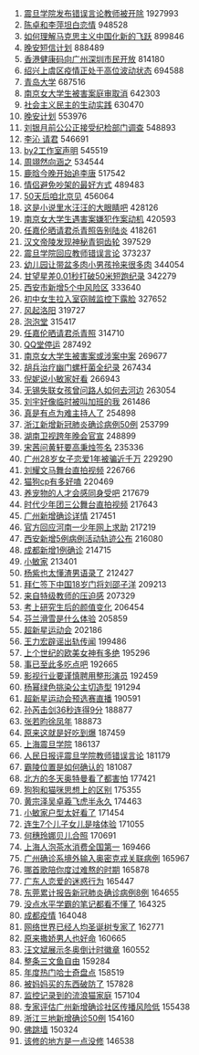 1. [震旦学院发布错误言论教师被开除](https://s.weibo.com//weibo?q=%23%E9%9C%87%E6%97%A6%E5%AD%A6%E9%99%A2%E5%8F%91%E5%B8%83%E9%94%99%E8%AF%AF%E8%A8%80%E8%AE%BA%E6%95%99%E5%B8%88%E8%A2%AB%E5%BC%80%E9%99%A4%23&Refer=top) 1927993
2. [陈卓和李萍坦白恋情](https://s.weibo.com//weibo?q=%23%E9%99%88%E5%8D%93%E5%92%8C%E6%9D%8E%E8%90%8D%E5%9D%A6%E7%99%BD%E6%81%8B%E6%83%85%23&Refer=top) 948528
3. [如何理解马克思主义中国化新的飞跃](https://s.weibo.com//weibo?q=%23%E5%A6%82%E4%BD%95%E7%90%86%E8%A7%A3%E9%A9%AC%E5%85%8B%E6%80%9D%E4%B8%BB%E4%B9%89%E4%B8%AD%E5%9B%BD%E5%8C%96%E6%96%B0%E7%9A%84%E9%A3%9E%E8%B7%83%23&Refer=top) 899846
4. [晚安短信计划](https://s.weibo.com//weibo?q=%23%E6%99%9A%E5%AE%89%E7%9F%AD%E4%BF%A1%E8%AE%A1%E5%88%92%23&Refer=top) 888489
5. [香港健康码向广州深圳市民开放](https://s.weibo.com//weibo?q=%23%E9%A6%99%E6%B8%AF%E5%81%A5%E5%BA%B7%E7%A0%81%E5%90%91%E5%B9%BF%E5%B7%9E%E6%B7%B1%E5%9C%B3%E5%B8%82%E6%B0%91%E5%BC%80%E6%94%BE%23&Refer=top) 814180
6. [绍兴上虞区疫情正处于高位波动状态](https://s.weibo.com//weibo?q=%23%E7%BB%8D%E5%85%B4%E4%B8%8A%E8%99%9E%E5%8C%BA%E7%96%AB%E6%83%85%E6%AD%A3%E5%A4%84%E4%BA%8E%E9%AB%98%E4%BD%8D%E6%B3%A2%E5%8A%A8%E7%8A%B6%E6%80%81%23&Refer=top) 694588
7. [青岛大学](https://s.weibo.com//weibo?q=%E9%9D%92%E5%B2%9B%E5%A4%A7%E5%AD%A6&Refer=top) 687516
8. [南京女大学生被害案庭审取消](https://s.weibo.com//weibo?q=%23%E5%8D%97%E4%BA%AC%E5%A5%B3%E5%A4%A7%E5%AD%A6%E7%94%9F%E8%A2%AB%E5%AE%B3%E6%A1%88%E5%BA%AD%E5%AE%A1%E5%8F%96%E6%B6%88%23&Refer=top) 642303
9. [社会主义民主的生动实践](https://s.weibo.com//weibo?q=%23%E7%A4%BE%E4%BC%9A%E4%B8%BB%E4%B9%89%E6%B0%91%E4%B8%BB%E7%9A%84%E7%94%9F%E5%8A%A8%E5%AE%9E%E8%B7%B5%23&Refer=top) 630470
10. [晚安计划](https://s.weibo.com//weibo?q=%23%E6%99%9A%E5%AE%89%E8%AE%A1%E5%88%92%23&Refer=top) 553976
11. [刘银月前公公正接受纪检部门调查](https://s.weibo.com//weibo?q=%23%E5%88%98%E9%93%B6%E6%9C%88%E5%89%8D%E5%85%AC%E5%85%AC%E6%AD%A3%E6%8E%A5%E5%8F%97%E7%BA%AA%E6%A3%80%E9%83%A8%E9%97%A8%E8%B0%83%E6%9F%A5%23&Refer=top) 548893
12. [李沁 请君](https://s.weibo.com//weibo?q=%E6%9D%8E%E6%B2%81%20%E8%AF%B7%E5%90%9B&Refer=top) 546691
13. [by2工作室声明](https://s.weibo.com//weibo?q=%23by2%E5%B7%A5%E4%BD%9C%E5%AE%A4%E5%A3%B0%E6%98%8E%23&Refer=top) 545519
14. [周翊然向涵之](https://s.weibo.com//weibo?q=%23%E5%91%A8%E7%BF%8A%E7%84%B6%E5%90%91%E6%B6%B5%E4%B9%8B%23&Refer=top) 534544
15. [鹿晗今晚开始追李唐](https://s.weibo.com//weibo?q=%23%E9%B9%BF%E6%99%97%E4%BB%8A%E6%99%9A%E5%BC%80%E5%A7%8B%E8%BF%BD%E6%9D%8E%E5%94%90%23&Refer=top) 517542
16. [情侣避免吵架的最好方式](https://s.weibo.com//weibo?q=%23%E6%83%85%E4%BE%A3%E9%81%BF%E5%85%8D%E5%90%B5%E6%9E%B6%E7%9A%84%E6%9C%80%E5%A5%BD%E6%96%B9%E5%BC%8F%23&Refer=top) 489483
17. [50天后咱北京见](https://s.weibo.com//weibo?q=%2350%E5%A4%A9%E5%90%8E%E5%92%B1%E5%8C%97%E4%BA%AC%E8%A7%81%23&Refer=top) 456064
18. [这是小说里水汪汪的大眼睛吧](https://s.weibo.com//weibo?q=%23%E8%BF%99%E6%98%AF%E5%B0%8F%E8%AF%B4%E9%87%8C%E6%B0%B4%E6%B1%AA%E6%B1%AA%E7%9A%84%E5%A4%A7%E7%9C%BC%E7%9D%9B%E5%90%A7%23&Refer=top) 428126
19. [南京女大学生遇害案嫌犯作案动机](https://s.weibo.com//weibo?q=%23%E5%8D%97%E4%BA%AC%E5%A5%B3%E5%A4%A7%E5%AD%A6%E7%94%9F%E9%81%87%E5%AE%B3%E6%A1%88%E5%AB%8C%E7%8A%AF%E4%BD%9C%E6%A1%88%E5%8A%A8%E6%9C%BA%23&Refer=top) 420593
20. [任嘉伦晒请君杀青照告别陆炎](https://s.weibo.com//weibo?q=%23%E4%BB%BB%E5%98%89%E4%BC%A6%E6%99%92%E8%AF%B7%E5%90%9B%E6%9D%80%E9%9D%92%E7%85%A7%E5%91%8A%E5%88%AB%E9%99%86%E7%82%8E%23&Refer=top) 418261
21. [汉文帝陵发现神秘青铜齿轮](https://s.weibo.com//weibo?q=%23%E6%B1%89%E6%96%87%E5%B8%9D%E9%99%B5%E5%8F%91%E7%8E%B0%E7%A5%9E%E7%A7%98%E9%9D%92%E9%93%9C%E9%BD%BF%E8%BD%AE%23&Refer=top) 397529
22. [震旦学院回应教师错误言论](https://s.weibo.com//weibo?q=%23%E9%9C%87%E6%97%A6%E5%AD%A6%E9%99%A2%E5%9B%9E%E5%BA%94%E6%95%99%E5%B8%88%E9%94%99%E8%AF%AF%E8%A8%80%E8%AE%BA%23&Refer=top) 373237
23. [幼儿园让带盆多肉小男孩拎来很多肉](https://s.weibo.com//weibo?q=%23%E5%B9%BC%E5%84%BF%E5%9B%AD%E8%AE%A9%E5%B8%A6%E7%9B%86%E5%A4%9A%E8%82%89%E5%B0%8F%E7%94%B7%E5%AD%A9%E6%8B%8E%E6%9D%A5%E5%BE%88%E5%A4%9A%E8%82%89%23&Refer=top) 344054
24. [甘望星差0.01秒打破50米短跑纪录](https://s.weibo.com//weibo?q=%23%E7%94%98%E6%9C%9B%E6%98%9F%E5%B7%AE0.01%E7%A7%92%E6%89%93%E7%A0%B450%E7%B1%B3%E7%9F%AD%E8%B7%91%E7%BA%AA%E5%BD%95%23&Refer=top) 342279
25. [西安市新增5个中风险区](https://s.weibo.com//weibo?q=%23%E8%A5%BF%E5%AE%89%E5%B8%82%E6%96%B0%E5%A2%9E5%E4%B8%AA%E4%B8%AD%E9%A3%8E%E9%99%A9%E5%8C%BA%23&Refer=top) 333640
26. [初中女生拉入室窃贼监控下露脸](https://s.weibo.com//weibo?q=%23%E5%88%9D%E4%B8%AD%E5%A5%B3%E7%94%9F%E6%8B%89%E5%85%A5%E5%AE%A4%E7%AA%83%E8%B4%BC%E7%9B%91%E6%8E%A7%E4%B8%8B%E9%9C%B2%E8%84%B8%23&Refer=top) 327652
27. [风起洛阳](https://s.weibo.com//weibo?q=%E9%A3%8E%E8%B5%B7%E6%B4%9B%E9%98%B3&Refer=top) 319727
28. [泡泡堂](https://s.weibo.com//weibo?q=%23%E6%B3%A1%E6%B3%A1%E5%A0%82%23&Refer=top) 315417
29. [任嘉伦晒请君杀青照](https://s.weibo.com//weibo?q=%23%E4%BB%BB%E5%98%89%E4%BC%A6%E6%99%92%E8%AF%B7%E5%90%9B%E6%9D%80%E9%9D%92%E7%85%A7%23&Refer=top) 314710
30. [QQ堂停运](https://s.weibo.com//weibo?q=%23QQ%E5%A0%82%E5%81%9C%E8%BF%90%23&Refer=top) 287492
31. [南京女大学生被害案或涉案中案](https://s.weibo.com//weibo?q=%23%E5%8D%97%E4%BA%AC%E5%A5%B3%E5%A4%A7%E5%AD%A6%E7%94%9F%E8%A2%AB%E5%AE%B3%E6%A1%88%E6%88%96%E6%B6%89%E6%A1%88%E4%B8%AD%E6%A1%88%23&Refer=top) 269677
32. [胡兵治疗幽门螺杆菌全纪录](https://s.weibo.com//weibo?q=%23%E8%83%A1%E5%85%B5%E6%B2%BB%E7%96%97%E5%B9%BD%E9%97%A8%E8%9E%BA%E6%9D%86%E8%8F%8C%E5%85%A8%E7%BA%AA%E5%BD%95%23&Refer=top) 267434
33. [倪妮说小敏家好看](https://s.weibo.com//weibo?q=%23%E5%80%AA%E5%A6%AE%E8%AF%B4%E5%B0%8F%E6%95%8F%E5%AE%B6%E5%A5%BD%E7%9C%8B%23&Refer=top) 266943
34. [无锡失联女孩曾问路人如何去河边](https://s.weibo.com//weibo?q=%23%E6%97%A0%E9%94%A1%E5%A4%B1%E8%81%94%E5%A5%B3%E5%AD%A9%E6%9B%BE%E9%97%AE%E8%B7%AF%E4%BA%BA%E5%A6%82%E4%BD%95%E5%8E%BB%E6%B2%B3%E8%BE%B9%23&Refer=top) 263054
35. [刘宇好像临时被叫加班的我](https://s.weibo.com//weibo?q=%23%E5%88%98%E5%AE%87%E5%A5%BD%E5%83%8F%E4%B8%B4%E6%97%B6%E8%A2%AB%E5%8F%AB%E5%8A%A0%E7%8F%AD%E7%9A%84%E6%88%91%23&Refer=top) 261486
36. [真是有点为难主持人了](https://s.weibo.com//weibo?q=%23%E7%9C%9F%E6%98%AF%E6%9C%89%E7%82%B9%E4%B8%BA%E9%9A%BE%E4%B8%BB%E6%8C%81%E4%BA%BA%E4%BA%86%23&Refer=top) 254898
37. [浙江新增新冠肺炎确诊病例50例](https://s.weibo.com//weibo?q=%23%E6%B5%99%E6%B1%9F%E6%96%B0%E5%A2%9E%E6%96%B0%E5%86%A0%E8%82%BA%E7%82%8E%E7%A1%AE%E8%AF%8A%E7%97%85%E4%BE%8B50%E4%BE%8B%23&Refer=top) 253799
38. [湖南卫视跨年晚会官宣](https://s.weibo.com//weibo?q=%23%E6%B9%96%E5%8D%97%E5%8D%AB%E8%A7%86%E8%B7%A8%E5%B9%B4%E6%99%9A%E4%BC%9A%E5%AE%98%E5%AE%A3%23&Refer=top) 248899
39. [宋茜问黄轩要高秉烛签名](https://s.weibo.com//weibo?q=%23%E5%AE%8B%E8%8C%9C%E9%97%AE%E9%BB%84%E8%BD%A9%E8%A6%81%E9%AB%98%E7%A7%89%E7%83%9B%E7%AD%BE%E5%90%8D%23&Refer=top) 235336
40. [广州28岁女子恋爱1年被骗近千万](https://s.weibo.com//weibo?q=%23%E5%B9%BF%E5%B7%9E28%E5%B2%81%E5%A5%B3%E5%AD%90%E6%81%8B%E7%88%B11%E5%B9%B4%E8%A2%AB%E9%AA%97%E8%BF%91%E5%8D%83%E4%B8%87%23&Refer=top) 229290
41. [刘耀文马舞台直拍视频](https://s.weibo.com//weibo?q=%23%E5%88%98%E8%80%80%E6%96%87%E9%A9%AC%E8%88%9E%E5%8F%B0%E7%9B%B4%E6%8B%8D%E8%A7%86%E9%A2%91%23&Refer=top) 226766
42. [猫狗cp有多好嗑](https://s.weibo.com//weibo?q=%23%E7%8C%AB%E7%8B%97cp%E6%9C%89%E5%A4%9A%E5%A5%BD%E5%97%91%23&Refer=top) 220469
43. [养宠物的人才会感同身受吧](https://s.weibo.com//weibo?q=%23%E5%85%BB%E5%AE%A0%E7%89%A9%E7%9A%84%E4%BA%BA%E6%89%8D%E4%BC%9A%E6%84%9F%E5%90%8C%E8%BA%AB%E5%8F%97%E5%90%A7%23&Refer=top) 217679
44. [时代少年团三公舞台直拍视频](https://s.weibo.com//weibo?q=%23%E6%97%B6%E4%BB%A3%E5%B0%91%E5%B9%B4%E5%9B%A2%E4%B8%89%E5%85%AC%E8%88%9E%E5%8F%B0%E7%9B%B4%E6%8B%8D%E8%A7%86%E9%A2%91%23&Refer=top) 217643
45. [广州新增确诊详情](https://s.weibo.com//weibo?q=%23%E5%B9%BF%E5%B7%9E%E6%96%B0%E5%A2%9E%E7%A1%AE%E8%AF%8A%E8%AF%A6%E6%83%85%23&Refer=top) 217451
46. [官方回应河南一少年网上求助](https://s.weibo.com//weibo?q=%23%E5%AE%98%E6%96%B9%E5%9B%9E%E5%BA%94%E6%B2%B3%E5%8D%97%E4%B8%80%E5%B0%91%E5%B9%B4%E7%BD%91%E4%B8%8A%E6%B1%82%E5%8A%A9%23&Refer=top) 217219
47. [西安新增5例病例活动轨迹公布](https://s.weibo.com//weibo?q=%23%E8%A5%BF%E5%AE%89%E6%96%B0%E5%A2%9E5%E4%BE%8B%E7%97%85%E4%BE%8B%E6%B4%BB%E5%8A%A8%E8%BD%A8%E8%BF%B9%E5%85%AC%E5%B8%83%23&Refer=top) 216080
48. [成都新增1例确诊](https://s.weibo.com//weibo?q=%23%E6%88%90%E9%83%BD%E6%96%B0%E5%A2%9E1%E4%BE%8B%E7%A1%AE%E8%AF%8A%23&Refer=top) 214715
49. [小敏家](https://s.weibo.com//weibo?q=%E5%B0%8F%E6%95%8F%E5%AE%B6&Refer=top) 213401
50. [杨紫也太懂渣男语录了](https://s.weibo.com//weibo?q=%23%E6%9D%A8%E7%B4%AB%E4%B9%9F%E5%A4%AA%E6%87%82%E6%B8%A3%E7%94%B7%E8%AF%AD%E5%BD%95%E4%BA%86%23&Refer=top) 212427
51. [拜仁签下中国18岁门将刘邵子洋](https://s.weibo.com//weibo?q=%23%E6%8B%9C%E4%BB%81%E7%AD%BE%E4%B8%8B%E4%B8%AD%E5%9B%BD18%E5%B2%81%E9%97%A8%E5%B0%86%E5%88%98%E9%82%B5%E5%AD%90%E6%B4%8B%23&Refer=top) 209213
52. [来自特级教师的压迫感](https://s.weibo.com//weibo?q=%23%E6%9D%A5%E8%87%AA%E7%89%B9%E7%BA%A7%E6%95%99%E5%B8%88%E7%9A%84%E5%8E%8B%E8%BF%AB%E6%84%9F%23&Refer=top) 207329
53. [考上研究生后的颜值变化](https://s.weibo.com//weibo?q=%23%E8%80%83%E4%B8%8A%E7%A0%94%E7%A9%B6%E7%94%9F%E5%90%8E%E7%9A%84%E9%A2%9C%E5%80%BC%E5%8F%98%E5%8C%96%23&Refer=top) 206454
54. [芬兰滑雪是什么体验](https://s.weibo.com//weibo?q=%23%E8%8A%AC%E5%85%B0%E6%BB%91%E9%9B%AA%E6%98%AF%E4%BB%80%E4%B9%88%E4%BD%93%E9%AA%8C%23&Refer=top) 205859
55. [超新星运动会](https://s.weibo.com//weibo?q=%E8%B6%85%E6%96%B0%E6%98%9F%E8%BF%90%E5%8A%A8%E4%BC%9A&Refer=top) 202186
56. [王力宏辟谣出轨传闻](https://s.weibo.com//weibo?q=%23%E7%8E%8B%E5%8A%9B%E5%AE%8F%E8%BE%9F%E8%B0%A3%E5%87%BA%E8%BD%A8%E4%BC%A0%E9%97%BB%23&Refer=top) 199486
57. [上个世纪的欧美女神有多绝](https://s.weibo.com//weibo?q=%23%E4%B8%8A%E4%B8%AA%E4%B8%96%E7%BA%AA%E7%9A%84%E6%AC%A7%E7%BE%8E%E5%A5%B3%E7%A5%9E%E6%9C%89%E5%A4%9A%E7%BB%9D%23&Refer=top) 195296
58. [事已至此多吃点吧](https://s.weibo.com//weibo?q=%23%E4%BA%8B%E5%B7%B2%E8%87%B3%E6%AD%A4%E5%A4%9A%E5%90%83%E7%82%B9%E5%90%A7%23&Refer=top) 192665
59. [影视行业要谨慎聘用整形演员](https://s.weibo.com//weibo?q=%23%E5%BD%B1%E8%A7%86%E8%A1%8C%E4%B8%9A%E8%A6%81%E8%B0%A8%E6%85%8E%E8%81%98%E7%94%A8%E6%95%B4%E5%BD%A2%E6%BC%94%E5%91%98%23&Refer=top) 192459
60. [杨幂绿色挑染公主切造型](https://s.weibo.com//weibo?q=%23%E6%9D%A8%E5%B9%82%E7%BB%BF%E8%89%B2%E6%8C%91%E6%9F%93%E5%85%AC%E4%B8%BB%E5%88%87%E9%80%A0%E5%9E%8B%23&Refer=top) 191294
61. [超新星运动会预选赛直播](https://s.weibo.com//weibo?q=%23%E8%B6%85%E6%96%B0%E6%98%9F%E8%BF%90%E5%8A%A8%E4%BC%9A%E9%A2%84%E9%80%89%E8%B5%9B%E7%9B%B4%E6%92%AD%23&Refer=top) 190591
62. [孙芮击剑36秒连得9分](https://s.weibo.com//weibo?q=%23%E5%AD%99%E8%8A%AE%E5%87%BB%E5%89%9136%E7%A7%92%E8%BF%9E%E5%BE%979%E5%88%86%23&Refer=top) 188877
63. [张若昀徐凤年](https://s.weibo.com//weibo?q=%23%E5%BC%A0%E8%8B%A5%E6%98%80%E5%BE%90%E5%87%A4%E5%B9%B4%23&Refer=top) 188873
64. [原来这就是好吃到爆](https://s.weibo.com//weibo?q=%23%E5%8E%9F%E6%9D%A5%E8%BF%99%E5%B0%B1%E6%98%AF%E5%A5%BD%E5%90%83%E5%88%B0%E7%88%86%23&Refer=top) 187459
65. [上海震旦学院](https://s.weibo.com//weibo?q=%23%E4%B8%8A%E6%B5%B7%E9%9C%87%E6%97%A6%E5%AD%A6%E9%99%A2%23&Refer=top) 186137
66. [人民日报评震旦学院教师错误言论](https://s.weibo.com//weibo?q=%23%E4%BA%BA%E6%B0%91%E6%97%A5%E6%8A%A5%E8%AF%84%E9%9C%87%E6%97%A6%E5%AD%A6%E9%99%A2%E6%95%99%E5%B8%88%E9%94%99%E8%AF%AF%E8%A8%80%E8%AE%BA%23&Refer=top) 181179
67. [霸陵位置是如何确认的](https://s.weibo.com//weibo?q=%23%E9%9C%B8%E9%99%B5%E4%BD%8D%E7%BD%AE%E6%98%AF%E5%A6%82%E4%BD%95%E7%A1%AE%E8%AE%A4%E7%9A%84%23&Refer=top) 181087
68. [北方的冬天奥特曼看了都害怕](https://s.weibo.com//weibo?q=%23%E5%8C%97%E6%96%B9%E7%9A%84%E5%86%AC%E5%A4%A9%E5%A5%A5%E7%89%B9%E6%9B%BC%E7%9C%8B%E4%BA%86%E9%83%BD%E5%AE%B3%E6%80%95%23&Refer=top) 177421
69. [狗狗和猫咪思想上的区别](https://s.weibo.com//weibo?q=%23%E7%8B%97%E7%8B%97%E5%92%8C%E7%8C%AB%E5%92%AA%E6%80%9D%E6%83%B3%E4%B8%8A%E7%9A%84%E5%8C%BA%E5%88%AB%23&Refer=top) 175355
70. [黄宗泽吴卓羲飞虎半永久](https://s.weibo.com//weibo?q=%23%E9%BB%84%E5%AE%97%E6%B3%BD%E5%90%B4%E5%8D%93%E7%BE%B2%E9%A3%9E%E8%99%8E%E5%8D%8A%E6%B0%B8%E4%B9%85%23&Refer=top) 174463
71. [小敏家户型太好看了](https://s.weibo.com//weibo?q=%23%E5%B0%8F%E6%95%8F%E5%AE%B6%E6%88%B7%E5%9E%8B%E5%A4%AA%E5%A5%BD%E7%9C%8B%E4%BA%86%23&Refer=top) 171454
72. [连生7个儿子女儿是啥体验](https://s.weibo.com//weibo?q=%23%E8%BF%9E%E7%94%9F7%E4%B8%AA%E5%84%BF%E5%AD%90%E5%A5%B3%E5%84%BF%E6%98%AF%E5%95%A5%E4%BD%93%E9%AA%8C%23&Refer=top) 171055
73. [何穗玲娜贝儿合照](https://s.weibo.com//weibo?q=%23%E4%BD%95%E7%A9%97%E7%8E%B2%E5%A8%9C%E8%B4%9D%E5%84%BF%E5%90%88%E7%85%A7%23&Refer=top) 170691
74. [上海人泡茶水消费全国第一](https://s.weibo.com//weibo?q=%23%E4%B8%8A%E6%B5%B7%E4%BA%BA%E6%B3%A1%E8%8C%B6%E6%B0%B4%E6%B6%88%E8%B4%B9%E5%85%A8%E5%9B%BD%E7%AC%AC%E4%B8%80%23&Refer=top) 169466
75. [广州确诊系境外输入奥密克戎关联病例](https://s.weibo.com//weibo?q=%23%E5%B9%BF%E5%B7%9E%E7%A1%AE%E8%AF%8A%E7%B3%BB%E5%A2%83%E5%A4%96%E8%BE%93%E5%85%A5%E5%A5%A5%E5%AF%86%E5%85%8B%E6%88%8E%E5%85%B3%E8%81%94%E7%97%85%E4%BE%8B%23&Refer=top) 165967
76. [哪首歌陪你度过难熬的时期](https://s.weibo.com//weibo?q=%23%E5%93%AA%E9%A6%96%E6%AD%8C%E9%99%AA%E4%BD%A0%E5%BA%A6%E8%BF%87%E9%9A%BE%E7%86%AC%E7%9A%84%E6%97%B6%E6%9C%9F%23&Refer=top) 165878
77. [广东人恋爱的迷惑行为](https://s.weibo.com//weibo?q=%E5%B9%BF%E4%B8%9C%E4%BA%BA%E6%81%8B%E7%88%B1%E7%9A%84%E8%BF%B7%E6%83%91%E8%A1%8C%E4%B8%BA&Refer=top) 165447
78. [东莞累计报告新冠肺炎确诊病例8例](https://s.weibo.com//weibo?q=%E4%B8%9C%E8%8E%9E%E7%B4%AF%E8%AE%A1%E6%8A%A5%E5%91%8A%E6%96%B0%E5%86%A0%E8%82%BA%E7%82%8E%E7%A1%AE%E8%AF%8A%E7%97%85%E4%BE%8B8%E4%BE%8B&Refer=top) 164655
79. [没点水平学霸的笔记都看不懂了](https://s.weibo.com//weibo?q=%23%E6%B2%A1%E7%82%B9%E6%B0%B4%E5%B9%B3%E5%AD%A6%E9%9C%B8%E7%9A%84%E7%AC%94%E8%AE%B0%E9%83%BD%E7%9C%8B%E4%B8%8D%E6%87%82%E4%BA%86%23&Refer=top) 164325
80. [成都疫情](https://s.weibo.com//weibo?q=%23%E6%88%90%E9%83%BD%E7%96%AB%E6%83%85%23&Refer=top) 164048
81. [网络世界已经人均圣诞树专家了](https://s.weibo.com//weibo?q=%23%E7%BD%91%E7%BB%9C%E4%B8%96%E7%95%8C%E5%B7%B2%E7%BB%8F%E4%BA%BA%E5%9D%87%E5%9C%A3%E8%AF%9E%E6%A0%91%E4%B8%93%E5%AE%B6%E4%BA%86%23&Refer=top) 162771
82. [原来撒娇男人也好命](https://s.weibo.com//weibo?q=%23%E5%8E%9F%E6%9D%A5%E6%92%92%E5%A8%87%E7%94%B7%E4%BA%BA%E4%B9%9F%E5%A5%BD%E5%91%BD%23&Refer=top) 160665
83. [汪文斌展示冬奥倒计时徽章](https://s.weibo.com//weibo?q=%23%E6%B1%AA%E6%96%87%E6%96%8C%E5%B1%95%E7%A4%BA%E5%86%AC%E5%A5%A5%E5%80%92%E8%AE%A1%E6%97%B6%E5%BE%BD%E7%AB%A0%23&Refer=top) 160552
84. [整条三文鱼自由](https://s.weibo.com//weibo?q=%23%E6%95%B4%E6%9D%A1%E4%B8%89%E6%96%87%E9%B1%BC%E8%87%AA%E7%94%B1%23&Refer=top) 159284
85. [年度热门哈士奇盘点](https://s.weibo.com//weibo?q=%23%E5%B9%B4%E5%BA%A6%E7%83%AD%E9%97%A8%E5%93%88%E5%A3%AB%E5%A5%87%E7%9B%98%E7%82%B9%23&Refer=top) 158519
86. [被妈妈买的东西破防了](https://s.weibo.com//weibo?q=%23%E8%A2%AB%E5%A6%88%E5%A6%88%E4%B9%B0%E7%9A%84%E4%B8%9C%E8%A5%BF%E7%A0%B4%E9%98%B2%E4%BA%86%23&Refer=top) 157828
87. [监控记录到的流浪猫家庭](https://s.weibo.com//weibo?q=%23%E7%9B%91%E6%8E%A7%E8%AE%B0%E5%BD%95%E5%88%B0%E7%9A%84%E6%B5%81%E6%B5%AA%E7%8C%AB%E5%AE%B6%E5%BA%AD%23&Refer=top) 157104
88. [专家评估广州新增确诊社区传播风险低](https://s.weibo.com//weibo?q=%23%E4%B8%93%E5%AE%B6%E8%AF%84%E4%BC%B0%E5%B9%BF%E5%B7%9E%E6%96%B0%E5%A2%9E%E7%A1%AE%E8%AF%8A%E7%A4%BE%E5%8C%BA%E4%BC%A0%E6%92%AD%E9%A3%8E%E9%99%A9%E4%BD%8E%23&Refer=top) 155438
89. [浙江三地新增确诊50例](https://s.weibo.com//weibo?q=%23%E6%B5%99%E6%B1%9F%E4%B8%89%E5%9C%B0%E6%96%B0%E5%A2%9E%E7%A1%AE%E8%AF%8A50%E4%BE%8B%23&Refer=top) 154160
90. [佛跳墙](https://s.weibo.com//weibo?q=%23%E4%BD%9B%E8%B7%B3%E5%A2%99%23&Refer=top) 150324
91. [该修的地方是一点没修](https://s.weibo.com//weibo?q=%23%E8%AF%A5%E4%BF%AE%E7%9A%84%E5%9C%B0%E6%96%B9%E6%98%AF%E4%B8%80%E7%82%B9%E6%B2%A1%E4%BF%AE%23&Refer=top) 146538
